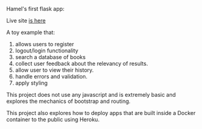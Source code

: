 Hamel's first flask app: 

Live site [is here](http://radiant-beach-43865.herokuapp.com/search)

A toy example that:

1. allows users to register
2. logout/login functionality
3. search a database of books
4. collect user feedback about the relevancy of results.
5. allow user to view their history.
6. handle errors and validation.
7. apply styling

This project does not use any javascript and is extremely basic and explores the mechanics of bootstrap and routing.  

This project also explores how to deploy apps that are built inside a Docker container to the public using Heroku.